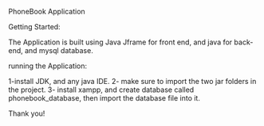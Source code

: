 PhoneBook Application


Getting Started:

The Application is built using Java Jframe for front end, and java for back-end, and mysql database.

running the Application:

1-install JDK, and any java IDE.
2- make sure to import the two jar folders in the project.
3- install xampp, and create database called phonebook_database, then import the database file into it.


Thank you!
